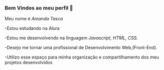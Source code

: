 ### Bem Vindos ao meu perfil 🖤
Meu nome é _Amanda Tasca_

-Estou estudando na Alura

-Estou me desenvolvendo na línguagem  _Javascript, HTML, CSS._

-Desejo me tornar uma profissional de Desenvolvimento Web,(Front-End).

-Utilizo esse espaço para minha organização e compartilhamento dos meu projetos desenvolvidos
